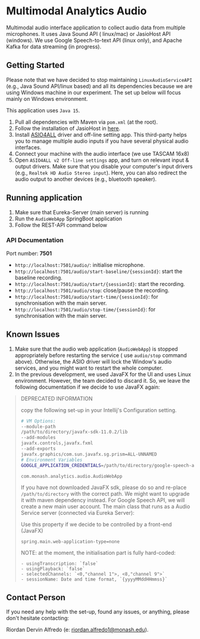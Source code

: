 # Multimodal Analytics Audio

Multimodal audio interface application to collect audio data from multiple microphones. It uses Java Sound API (
linux/mac) or JasioHost API (windows). We use Google Speech-to-text API (linux only), and Apache Kafka for data
streaming (in progress).

## Getting Started

Please note that we have decided to stop maintaining `LinuxAudioServiceAPI` (e.g., Java Sound API/linux based) and all
its dependencies because we are using Windows machine in our experiment. The set up below will focus mainly on Windows
environment.

This application uses `Java 15`.

1. Pull all dependencies with Maven via `pom.xml` (at the root).
2. Follow the installation of JasioHost in [here](https://github.com/mhroth/jasiohost).
3. Install [ASIO4ALL](https://www.asio4all.org/) driver and off-line setting app. This third-party helps you to manage
   multiple audio inputs if you have several physical audio interfaces.
4. Connect your machine with the audio interface (we use TASCAM 16x8)
5. Open `ASIO4ALL v2 Off-line settings` app, and turn on relevant input & output drivers. Make sure that you disable
   your computer's input drivers (e.g., `Realtek HD Audio Stereo input`). Here, you can also redirect the audio output
   to another devices (e.g., bluetooth speaker).

## Running application

1. Make sure that Eureka-Server (main server) is running
2. Run the `AudioWebApp` SpringBoot application
3. Follow the REST-API command below

### API Documentation

Port number: **7501**

- `http://localhost:7501/audio/`: initialise microphone.
- `http://localhost:7501/audio/start-baseline/{sessionId}`: start the baseline recording.
- `http://localhost:7501/audio/start/{sessionId}`: start the recording.
- `http://localhost:7501/audio/stop`: close/pause the recording.
- `http://localhost:7501/audio/start-time/{sessionId}`: for synchronisation with the main server.
- `http://localhost:7501/audio/stop-time/{sessionId}`: for synchronisation with the main server.

## Known Issues

1. Make sure that the audio web application (`AudioWebApp`) is stopped appropriately before restarting the service (
   use `audio/stop` command above). Otherwise, the ASIO driver will lock the Window's audio services, and you might want
   to restart the whole computer.
2. In the previous development, we used JavaFX for the UI and uses Linux environment. However, the team decided to
   discard it. So, we leave the following documentation if we decide to use JavaFX again:

> DEPRECATED INFORMATION
>
> copy the following set-up in your Intellij's Configuration setting.
> ```bash
> # VM Options:
> --module-path
> /path/to/directory/javafx-sdk-11.0.2/lib
> --add-modules
> javafx.controls,javafx.fxml
> --add-exports
> javafx.graphics/com.sun.javafx.sg.prism=ALL-UNNAMED
> # Environment Variables
> GOOGLE_APPLICATION_CREDENTIALS=/path/to/directory/google-speech-api.json
> ```
> ```properties
> com.monash.analytics.audio.AudioWebApp
> ```
> If you have not downloaded JavaFX sdk, please do so and re-place `/path/to/directory` with the correct path.
> We might want to upgrade it with maven dependency instead.
> For Google Speech API, we will create a new main user account. The main class that runs as a Audio Service server (connected via Eureka Server):
>
> Use this property if we decide to be controlled by a front-end (JavaFX)
> ```properties
> spring.main.web-application-type=none
> ```
> NOTE: at the moment, the initialisation part is fully hard-coded:
> ```
> - usingTranscription: `false`
> - usingPlayback: `false`
> - selectedChannels: `<0,"channel 1">, <8,"channel 9">`
> - sessionName: Date and time format, `{yyyyMMddHHmmss}`
> ```

## Contact Person

If you need any help with the set-up, found any issues, or anything, please don't hesitate contacting:

Riordan Dervin Alfredo (e: [riordan.alfredo1@monash.edu]()).